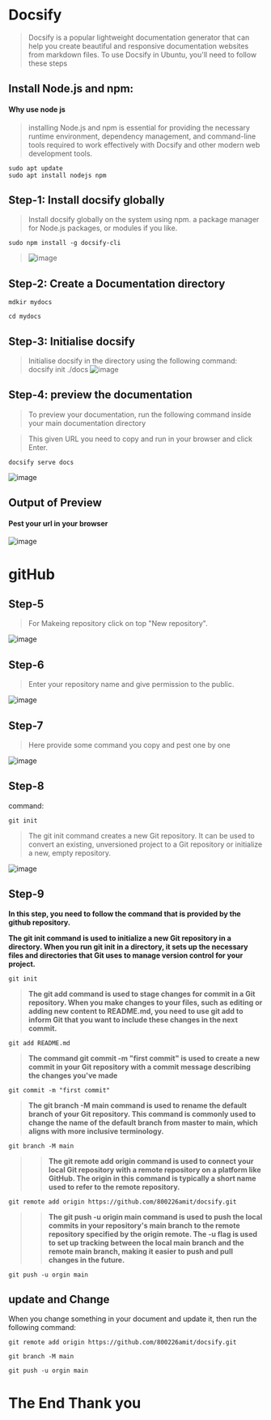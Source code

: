 



# Docsify


>
> Docsify is a popular lightweight documentation generator that can help you create beautiful and responsive documentation websites from markdown files. To use Docsify in Ubuntu, you'll need to follow these steps


## Install Node.js and npm:

#### Why use node js 
> installing Node.js and npm is essential for providing the necessary runtime environment, dependency management, and command-line tools required to work effectively with Docsify and other modern web development tools.

```
sudo apt update
sudo apt install nodejs npm
```

## Step-1: Install docsify globally

> Install docsify globally on the system using npm.  a package manager for Node.js packages, or modules if you like.
>



```
sudo npm install -g docsify-cli
```

> ![image](./image/step-1.1.png)
>

## Step-2: Create a Documentation directory



```
mdkir mydocs
```


```
cd mydocs
```



## Step-3: Initialise docsify  
> Initialise docsify in the directory using the following command: docsify init ./docs
![image](./image/step-3.png)


## Step-4: preview the documentation
> To preview your documentation, run the following command inside your main documentation directory

>This given URL you need to copy and run in your browser and click Enter.

```
docsify serve docs
```



![image](./imgage/../image/localhosturl.png)



## Output of Preview

#### Pest your url in your browser

![image](./image/browserurl.png)


# gitHub


## Step-5

> For Makeing repository click on top "New repository".

![image](./image/newrepocc.png)

## Step-6 

> Enter your repository name and give permission to the public.

![image](./image/newreponame.png)

## Step-7 

> Here provide some command you copy and pest one by one

![image](image/commandinterphais.png)

## Step-8 

command:

```
git init

```
>   The git init command creates a new Git repository. It can be used to convert an existing, unversioned project to a Git repository or initialize a new, empty repository.

![image](image/gitinit.png)

## Step-9


 **In this step, you need to follow the command that is provided by the github repository.**


 **The git init command is used to initialize a new Git repository in a directory. When you run git init in a directory, it sets up the necessary files and directories that Git uses to manage version control for your project.**

> 
```
git init
```

>  **The git add command is used to stage changes for commit in a Git repository. When you make changes to your files, such as editing or adding new content to README.md, you need to use git add to inform Git that you want to include these changes in the next commit.**


```
git add README.md

```
> **The command git commit -m "first commit" is used to create a new commit in your Git repository with a commit message describing the changes you've made**

```
git commit -m "first commit"

```

> **The git branch -M main command is used to rename the default branch of your Git repository. This command is commonly used to change the name of the default branch from master to main, which aligns with more inclusive terminology.**

```
git branch -M main

```
>> **The git remote add origin command is used to connect your local Git repository with a remote repository on a platform like GitHub. The origin in this command is typically a short name used to refer to the remote repository.**

```
git remote add origin https://github.com/800226amit/docsify.git

```

>> **The git push -u origin main command is used to push the local commits in your repository's main branch to the remote repository specified by the origin remote. The -u flag is used to set up tracking between the local main branch and the remote main branch, making it easier to push and pull changes in the future.**

```
git push -u orgin main

```


## update and Change




When you change something in your document and update it, then run the following command:



```
git remote add origin https://github.com/800226amit/docsify.git

```


```
git branch -M main 

```


```
git push -u orgin main

```


# The End     Thank you
